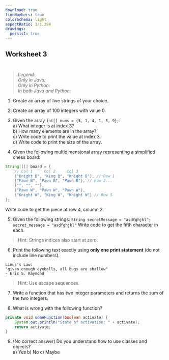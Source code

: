 ```yaml
---
download: true
lineNumbers: true
colorSchema: light
aspectRatio: 1/1.294
drawings:
  persist: true
---
```


## <div text-center>Worksheet 3</div><br>

> *Legend:*  
> *Only in Java:* <logos-java />  
> *Only in Python:* <logos-python />  
> *In both Java and Python:* <logos-java /> <logos-python />

1. <logos-java /> <logos-python /> Create an array of five strings of your choice.

2. <logos-java /> Create an array of 100 integers with value 0.

3. Given the array `int[] nums = {3, 1, 4, 1, 5, 9};`:  
a) What integer is at index 3?  
b) How many elements are in the array?  
c) <logos-java /> Write code to print the value at index 3.  
d) <logos-java /> Write code to print the size of the array.

4. Given the following multidimensional array representing a simplified chess board:
```java
String[][] board = {
    // Col 1     Col 2     Col 3
    {"Knight B", "King B", "Knight B"}, // Row 1
    {"Pawn B", "Pawn B", "Pawn B"}, // Row 2...
    {"", "", ""}, 
    {"Pawn W", "Pawn W", "Pawn W"}, 
    {"Knight W", "King W", "Knight W"} // Row 5
};
```
<logos-java /> Write code to get the piece at row 4, column 2.

5. Given the following strings:
<logos-java /> `String secretMessage = "asdfghjkl";`<br>
<logos-python /> `secret_message = "asdfghjkl"`
Write code to get the fifth character in each.
> Hint: Strings indices also start at zero.

6. <logos-python /> Print the following text exactly using **only one print statement** (do not include line numbers).
```
Linus's Law:
"given enough eyeballs, all bugs are shallow"
- Eric S. Raymond
```

> Hint: Use escape sequences.

7. <logos-java /> Write a function that has two integer parameters and returns the sum of the two integers.

8. What is wrong with the following function?
```java
private void someFunction(boolean activate) {
    System.out.println("State of activation: " + activate);
    return activate;
}
```

9. (No correct answer) Do you understand how to use classes and objects?  
a) Yes b) No c) Maybe
